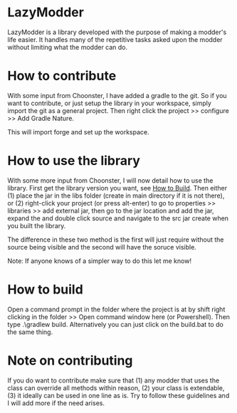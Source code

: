 # LazyModder
LazyModder is a library developed with the purpose of making a modder's life easier. It handles many of the repetitive tasks asked upon the modder without limiting what the modder can do.

# How to contribute
With some input from Choonster, I have added a gradle to the git. So if you want to contribute, or just setup the library in your workspace, simply import the git as a general project. Then right click the project >> configure >> Add Gradle Nature.

This will import forge and set up the workspace.

# How to use the library
With some more input from Choonster, I will now detail how to use the library. First get the library version you want, see <a href="#howtobuild">How to Build</a>. Then either (1) place the jar in the libs folder (create in main directory if it is not there), or (2) right-click your project (or press alt-enter) to go to properties >> libraries >> add external jar, then go to the jar location and add the jar, expand the and double click source and navigate to the src jar create when you built the library.

The difference in these two method is the first will just require without the source being visible and the second will have the soruce visible.

Note: If anyone knows of a simpler way to do this let me know!

<div id="howtobuild">

# How to build
Open a command prompt in the folder where the project is at by shift right clicking in the folder >> Open command window here (or Powershell). Then type .\gradlew build.
Alternatively you can just click on the build.bat to do the same thing.

</div>

# Note on contributing
If you do want to contribute make sure that (1) any modder that uses the class can override all methods within reason, (2) your class is extendable, (3) it ideally can be used in one line as is. Try to follow these guidelines and I will add more if the need arises.